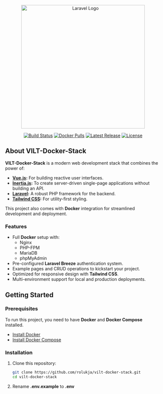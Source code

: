 <p align="center"><a href="https://laravel.com" target="_blank"><img src="https://raw.githubusercontent.com/laravel/art/master/logo-lockup/5%20SVG/2%20CMYK/1%20Full%20Color/laravel-logolockup-cmyk-red.svg" width="400" alt="Laravel Logo"></a></p>

<p align="center">
<a href="https://github.com/rolukja/vilt-docker-stack/actions"><img src="https://github.com/rolukja/vilt-docker-stack/workflows/tests/badge.svg" alt="Build Status"></a>
<a href="https://hub.docker.com/r/rolukja/vilt-docker-stack"><img src="https://img.shields.io/docker/pulls/rolukja/vilt-docker-stack" alt="Docker Pulls"></a>
<a href="https://github.com/rolukja/vilt-docker-stack"><img src="https://img.shields.io/github/v/release/rolukja/vilt-docker-stack" alt="Latest Release"></a>
<a href="https://github.com/rolukja/vilt-docker-stack/blob/main/LICENSE"><img src="https://img.shields.io/github/license/rolukja/vilt-docker-stack" alt="License"></a>
</p>

## About VILT-Docker-Stack

**VILT-Docker-Stack** is a modern web development stack that combines the power of:

- **[Vue.js](https://vuejs.org/):** For building reactive user interfaces.
- **[Inertia.js](https://inertiajs.com/):** To create server-driven single-page applications without building an API.
- **[Laravel](https://laravel.com/):** A robust PHP framework for the backend.
- **[Tailwind CSS](https://tailwindcss.com/):** For utility-first styling.

This project also comes with **Docker** integration for streamlined development and deployment.

### Features
- Full **Docker** setup with:
    - Nginx
    - PHP-FPM
    - MariaDB
    - phpMyAdmin
- Pre-configured **Laravel Breeze** authentication system.
- Example pages and CRUD operations to kickstart your project.
- Optimized for responsive design with **Tailwind CSS**.
- Multi-environment support for local and production deployments.

## Getting Started

### Prerequisites
To run this project, you need to have **Docker** and **Docker Compose** installed.

- [Install Docker](https://docs.docker.com/get-docker/)
- [Install Docker Compose](https://docs.docker.com/compose/install/)

### Installation
1. Clone this repository:
   ```bash
   git clone https://github.com/rolukja/vilt-docker-stack.git
   cd vilt-docker-stack

2. Rename <b>.env.example</b> to <b>.env</b>

